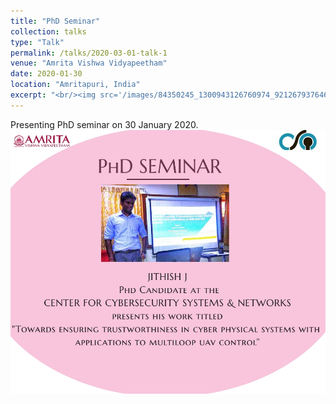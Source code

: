 ```yaml
---
title: "PhD Seminar"
collection: talks
type: "Talk"
permalink: /talks/2020-03-01-talk-1
venue: "Amrita Vishwa Vidyapeetham"
date: 2020-01-30
location: "Amritapuri, India"
excerpt: "<br/><img src='/images/84350245_1300943126760974_9212679376468967424_n.jpg'>"
---
```

Presenting PhD seminar on 30 January 2020.
<br/><img src='images/84350245_1300943126760974_9212679376468967424_n.jpg'>
